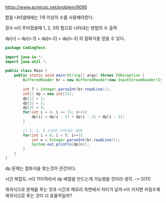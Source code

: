 https://www.acmicpc.net/problem/9095

합을 나타낼때에는 1개 이상의 수를 사용해야한다.

정수 n이 주어졌을때 1, 2, 3의 합으로 나타내는 방법의 수 출력

dp[n] = dp[n-1] + dp[n-2] + dp[n-3] 의 점화식을 얻을 수 있다.

```java
package CodingTest;  
  
import java.io.*;  
import java.util.*;  
  
public class Main {  
    public static void main(String[] args) throws IOException {  
        BufferedReader br = new BufferedReader(new InputStreamReader(System.in));  
  
        int T = Integer.parseInt(br.readLine());  
        int[] dp = new int[12];  
        dp[1] = 1;  
        dp[2] = 2;  
        dp[3] = 4;  
        for(int i = 4; i <= 11; i++){  
            dp[i] = dp[i - 1] + dp[i - 2] + dp[i - 3];  
        }  
  
        // 1, 2, 3 으로만 나타내는 방법  
        for(int i = 0; i < T; i++){  
            int n = Integer.parseInt(br.readLine());  
            System.out.println(dp[n]);  
        }  
    }  
}
```

dp 문제는 점화식을 찾는것이 관건이다.

시간 복잡도: n이 11이하라서 dp 배열을 만드는게 가능했을 것이라 생각. -> O(11)

재귀식으로 문제를 푸는 것과 시간과 메모리 측면에서 차이가 날까
n이 커지면 커질수록 재귀식으로 푸는 것이 더 효율적일까?
